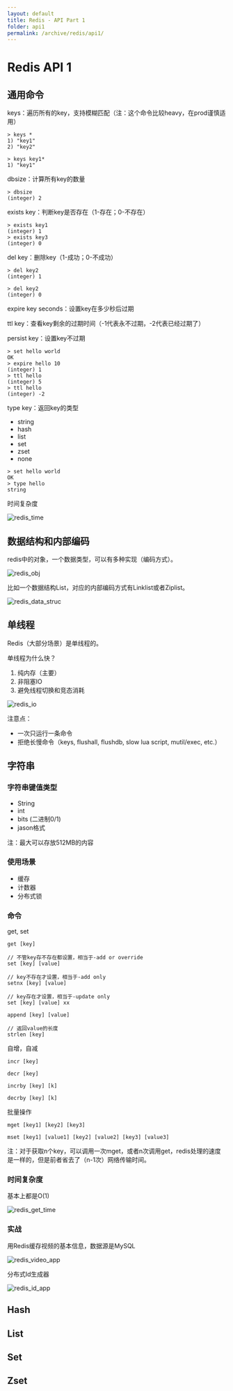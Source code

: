 ```yaml
---
layout: default
title: Redis - API Part 1
folder: api1
permalink: /archive/redis/api1/
---
```


# Redis API 1

## 通用命令

keys：遍历所有的key，支持模糊匹配（注：这个命令比较heavy，在prod谨慎适用）

~~~
> keys *
1) "key1"
2) "key2"

> keys key1*
1) "key1"
~~~

dbsize：计算所有key的数量

~~~
> dbsize
(integer) 2
~~~

exists key：判断key是否存在（1-存在；0-不存在）

~~~
> exists key1
(integer) 1
> exists key3
(integer) 0
~~~

del key：删除key（1-成功；0-不成功）

~~~
> del key2
(integer) 1

> del key2
(integer) 0
~~~

expire key seconds：设置key在多少秒后过期

ttl key：查看key剩余的过期时间（-1代表永不过期，-2代表已经过期了）

persist key：设置key不过期

~~~
> set hello world
OK
> expire hello 10
(integer) 1
> ttl hello
(integer) 5
> ttl hello
(integer) -2
~~~

type key：返回key的类型
- string
- hash
- list
- set
- zset
- none

~~~
> set hello world
OK
> type hello
string
~~~

时间复杂度

![redis_time](img/redis_time.png)

## 数据结构和内部编码

redis中的对象，一个数据类型，可以有多种实现（编码方式）。

![redis_obj](img/redis_obj.png)

比如一个数据结构List，对应的内部编码方式有Linklist或者Ziplist。

![redis_data_struc](img/redis_data_struc.png)

## 单线程

Redis（大部分场景）是单线程的。

单线程为什么快？

1. 纯内存（主要）
2. 非阻塞IO
3. 避免线程切换和竞态消耗

![redis_io](img/redis_io.png)

注意点：
- 一次只运行一条命令
- 拒绝长慢命令（keys, flushall, flushdb, slow lua script, mutil/exec, etc.）

## 字符串

### 字符串键值类型

- String
- int
- bits (二进制0/1)
- jason格式

注：最大可以存放512MB的内容

### 使用场景

- 缓存
- 计数器
- 分布式锁

### 命令

get, set

~~~
get [key]

// 不管key存不存在都设置，相当于-add or override
set [key] [value]

// key不存在才设置，相当于-add only
setnx [key] [value]

// key存在才设置，相当于-update only
set [key] [value] xx

append [key] [value]

// 返回value的长度
strlen [key]
~~~

自增，自减

~~~
incr [key]

decr [key]

incrby [key] [k]

decrby [key] [k]
~~~

批量操作

~~~
mget [key1] [key2] [key3]

mset [key1] [value1] [key2] [value2] [key3] [value3]
~~~

注：对于获取n个key，可以调用一次mget，或者n次调用get，redis处理的速度是一样的，但是前者省去了（n-1次）网络传输时间。

### 时间复杂度

基本上都是O(1)

![redis_get_time](img/redis_get_time.png)

### 实战

用Redis缓存视频的基本信息，数据源是MySQL

![redis_video_app](img/redis_video_app.png)

分布式Id生成器

![redis_id_app](img/redis_id_app.png)

## Hash

## List

## Set

## Zset
